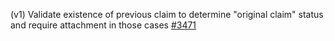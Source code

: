 (v1) Validate existence of previous claim to determine "original claim" status and require attachment in those cases [#3471](https://github.com/department-of-veterans-affairs/vets-api/pull/3471)
